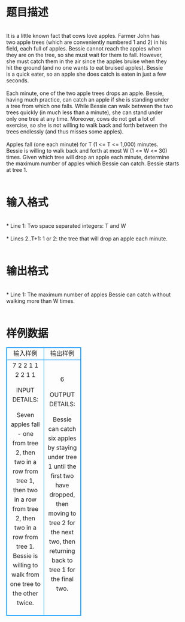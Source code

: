 # 

 
 # 题目描述 
<p>
<br>It is a little known fact that cows love apples.  Farmer John has<br>two apple trees (which are conveniently numbered 1 and 2) in his<br>field, each full of apples.  Bessie cannot reach the apples when<br>they are on the tree, so she must wait for them to fall.  However,<br>she must catch them in the air since the apples bruise when they<br>hit the ground (and no one wants to eat bruised apples).  Bessie<br>is a quick eater, so an apple she does catch is eaten in just a few<br>seconds.<br><br>Each minute, one of the two apple trees drops an apple. Bessie,<br>having much practice, can catch an apple if she is standing under<br>a tree from which one falls. While Bessie can walk between the two<br>trees quickly (in much less than a minute), she can stand under<br>only one tree at any time. Moreover, cows do not get a lot of<br>exercise, so she is not willing to walk back and forth between the<br>trees endlessly (and thus misses some apples).<br><br>Apples fall (one each minute) for T (1 <= T <= 1,000) minutes.<br>Bessie is willing to walk back and forth at most W (1 <= W <= 30)<br>times. Given which tree will drop an apple each minute, determine<br>the maximum number of apples which Bessie can catch.  Bessie starts<br>at tree 1.<br><br></p> 

 
 # 输入格式 
<p>
<br>* Line 1: Two space separated integers: T and W<br><br>* Lines 2..T+1: 1 or 2: the tree that will drop an apple each minute.<br><br></p> 

 
 # 输出格式 
<p>
<br>* Line 1: The maximum number of apples Bessie can catch without<br>        walking more than W times.<br><br></p> 
# 样例数据
<style>
        table,table tr th, table tr td { border:1px solid #0094ff; }
        table { width: 200px; min-height: 25px; line-height: 25px; text-align: center; border-collapse: collapse;}   
    </style>
<table>
	<tr>
		<td>输入样例</td>
		<td>输出样例</td>
	</tr>
<tr><td>
7 2
2
1
1
2
2
1
1

INPUT DETAILS:

Seven apples fall - one from tree 2, then two in a row from tree 1, then
two in a row from tree 2, then two in a row from tree 1. Bessie is 
willing to walk from one tree to the other twice.

</td><td>
6

OUTPUT DETAILS:

Bessie can catch six apples by staying under tree 1 until the first two
have dropped, then moving to tree 2 for the next two, then returning back
to tree 1 for the final two.</td></tr></table>

